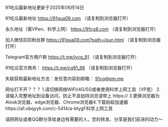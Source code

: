 91吃瓜最新地址更新于2025年06月14日

91吃瓜最新地址 https://91gua09.com （请复制到浏览器打开）

永久地址（需VPen、科学上网） https://91cg8.com （请复制到浏览器打开）

加入微信扣扣粉丝群 https://91gua09.com?path=/qun.html （请复制到浏览器打开）

Telegram官方用户群 https://t.me/jycg_91 （请复制到浏览器打开）

91吃瓜官方商务： https://t.me/cg91_66 （请复制到浏览器打开）

失联获取最新地址方法：发任意内容到邮箱： 91cg@pm.me

网址打不开？？？ 1.请切换网络WIFI/4G/5G或者使用科学上网工具（VP恩） 2.请输入完整地址到设备访问，防止不良劫持浏览请带上 https:// 3.更换浏览器为Alook浏览器、edge浏览器、Chrome浏览器4.下载蚂蚁加速器https://a1.obqyyh.com/c-5414/a-btygF科学上网工具

请把网址或者QQ群分享给身边有需要的人，您的转发、分享是我们前进的动力～
